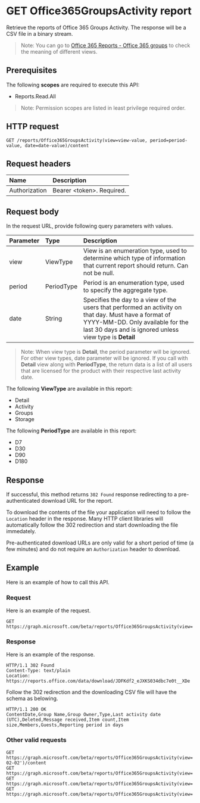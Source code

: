 # GET Office365GroupsActivity report

Retrieve the reports of Office 365 Groups Activity. The response will be a CSV file in a binary stream.

> Note: You can go to [Office 365 Reports - Office 365 groups](https://support.office.com/client/Office-365-groups-a27f1a99-3557-4f85-9560-a28e3d822a40) to check the meaning of different views.

## Prerequisites

The following **scopes** are required to execute this API:

- Reports.Read.All

> Note: Permission scopes are listed in least privilege required order.

## HTTP request

<!-- { "blockType": "ignored" } -->

```http
GET /reports/Office365GroupsActivity(view=view-value, period=period-value, date=date-value)/content
```

## Request headers

| Name       | Description|
|:---------------|:----------|
| Authorization  | Bearer <token\>. Required.|

## Request body

In the request URL, provide following query parameters with values.

| Parameter   | Type|Description|
|:---------------|:--------|:----------|
|view|ViewType|View is an enumeration type, used to determine which type of information that current report should return. Can not be null.|
|period|PeriodType|Period is an enumeration type, used to specify the aggregate type.|
|date|String|Specifies the day to a view of the users that performed an activity on that day. Must have a format of YYYY-MM-DD. Only available for the last 30 days and is ignored unless view type is **Detail**|

> Note: When view type is **Detail**, the period parameter will be ignored. For other view types, date parameter will be ignored.
> If you call with **Detail** view along with **PeriodType**, the return data is a list of all users that are licensed for the product with their respective last activity date.

The following **ViewType** are available in this report:

- Detail
- Activity
- Groups
- Storage

The following **PeriodType** are available in this report:

- D7
- D30
- D90
- D180

## Response

If successful, this method returns `302 Found` response redirecting to a pre-authenticated download URL for the report.

To download the contents of the file your application will need to follow the `Location` header in the response.
Many HTTP client libraries will automatically follow the 302 redirection and start downloading the file immedately.

Pre-authenticated download URLs are only valid for a short period of time (a few minutes) and do not require an `Authorization` header to download.

## Example

Here is an example of how to call this API.

### Request

Here is an example of the request.
<!-- {
  "blockType": "request",
  "name": "reportroot_office365groupsactivity"
}-->

```http
GET https://graph.microsoft.com/beta/reports/Office365GroupsActivity(view='Detail',period='D7')/content
```

### Response

Here is an example of the response.
<!-- {
  "blockType": "response",
  "@odata.type": "stream"
} -->

```http
HTTP/1.1 302 Found
Content-Type: text/plain
Location: https://reports.office.com/data/download/JDFKdf2_eJXKS034dbc7e0t__XDe
```

Follow the 302 redirection and the downloading CSV file will have the schema as belowing.
<!-- {
  "blockType": "response",
  "truncated": true,
  "@odata.type": "stream"
} -->

```http
HTTP/1.1 200 OK
ContentDate,Group Name,Group Owner,Type,Last activity date (UTC),Deleted,Message received,Item count,Item size,Members,Guests,Reporting period in days
```

### Other valid requests

<!-- {
  "blockType": "request",
  "name": "reportroot_office365groupsactivity"
}-->

```http
GET https://graph.microsoft.com/beta/reports/Office365GroupsActivity(view='Detail',date='2017-02-02')/content
GET https://graph.microsoft.com/beta/reports/Office365GroupsActivity(view='Activity',period='D7')/content
GET https://graph.microsoft.com/beta/reports/Office365GroupsActivity(view='Groups',period='D7')/content
GET https://graph.microsoft.com/beta/reports/Office365GroupsActivity(view='Storage',period='D7')/content
```

<!-- uuid: 8fcb5dbc-d5aa-4681-8e31-b001d5168d79
2015-10-25 14:57:30 UTC -->
<!-- {
  "type": "#page.annotation",
  "description": "ReportRoot: Office365GroupsActivity",
  "keywords": "",
  "section": "documentation",
  "tocPath": ""
}-->